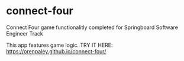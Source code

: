 # connect-four

Connect Four game functionalitly completed for Springboard Software Engineer Track

This app features game logic.
TRY IT HERE: https://orenpaley.github.io/connect-four/
